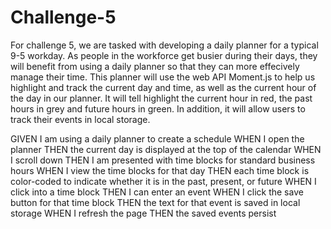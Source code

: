 # Challenge-5

For challenge 5, we are tasked with developing a daily planner for a typical 9-5 workday. As people in the workforce get busier during their days, they will benefit from using a daily planner so that they can more effecively manage their time. This planner will use the web API Moment.js to help us highlight and track the current day and time, as well as the current hour of the day in our planner. It will tell highlight the current hour in red, the past hours in grey and future hours in green. In addition, it will allow users to track their events in local storage. 

GIVEN I am using a daily planner to create a schedule
WHEN I open the planner
THEN the current day is displayed at the top of the calendar
WHEN I scroll down
THEN I am presented with time blocks for standard business hours
WHEN I view the time blocks for that day
THEN each time block is color-coded to indicate whether it is in the past, present, or future
WHEN I click into a time block
THEN I can enter an event
WHEN I click the save button for that time block
THEN the text for that event is saved in local storage
WHEN I refresh the page
THEN the saved events persist
